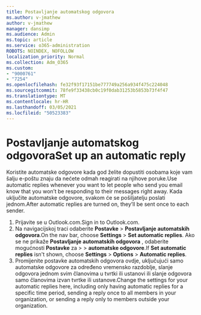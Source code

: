```yaml
---
title: Postavljanje automatskog odgovora
ms.author: v-jmathew
author: v-jmathew
manager: dansimp
ms.audience: Admin
ms.topic: article
ms.service: o365-administration
ROBOTS: NOINDEX, NOFOLLOW
localization_priority: Normal
ms.collection: Adm_O365
ms.custom:
- "9000761"
- "7254"
ms.openlocfilehash: fe32f93f17151be777749a256a934f475c224048
ms.sourcegitcommit: 78fe9f33438cb0c19f0dab31253b5853b73f4f47
ms.translationtype: MT
ms.contentlocale: hr-HR
ms.lasthandoff: 03/05/2021
ms.locfileid: "50523383"
---
```

# <a name="set-up-an-automatic-reply"></a><span data-ttu-id="6bf6c-102">Postavljanje automatskog odgovora</span><span class="sxs-lookup"><span data-stu-id="6bf6c-102">Set up an automatic reply</span></span>

<span data-ttu-id="6bf6c-103">Koristite automatske odgovore kada god želite dopustiti osobama koje vam šalju e-poštu znaju da nećete odmah reagirati na njihove poruke.</span><span class="sxs-lookup"><span data-stu-id="6bf6c-103">Use automatic replies whenever you want to let people who send you email know that you won’t be responding to their messages right away.</span></span> <span data-ttu-id="6bf6c-104">Kada uključite automatske odgovore, svakom će se pošiljatelju poslati jednom.</span><span class="sxs-lookup"><span data-stu-id="6bf6c-104">After automatic replies are turned on, they’ll be sent once to each sender.</span></span>

1. <span data-ttu-id="6bf6c-105">Prijavite se u Outlook.com.</span><span class="sxs-lookup"><span data-stu-id="6bf6c-105">Sign in to Outlook.com.</span></span>
2. <span data-ttu-id="6bf6c-106">Na navigacijskoj traci odaberite **Postavke**  >  **Postavljanje automatskih odgovora**.</span><span class="sxs-lookup"><span data-stu-id="6bf6c-106">On the nav bar, choose **Settings** > **Set automatic replies**.</span></span> <span data-ttu-id="6bf6c-107">Ako se ne prikaže **Postavljanje automatskih odgovora** , odaberite mogućnosti **Postavke** za  >    >  **automatske odgovore**.</span><span class="sxs-lookup"><span data-stu-id="6bf6c-107">If **Set automatic replies** isn't shown, choose **Settings** > **Options** > **Automatic replies**.</span></span>
3. <span data-ttu-id="6bf6c-108">Promijenite postavke automatskih odgovora ovdje, uključujući samo automatske odgovore za određeno vremensko razdoblje, slanje odgovora jednom svim članovima u tvrtki ili ustanovi ili slanje odgovora samo članovima izvan tvrtke ili ustanove.</span><span class="sxs-lookup"><span data-stu-id="6bf6c-108">Change the settings for your automatic replies here, including only having automatic replies for a specific time period, sending a reply once to all members in your organization, or sending a reply only to members outside your organization.</span></span>
